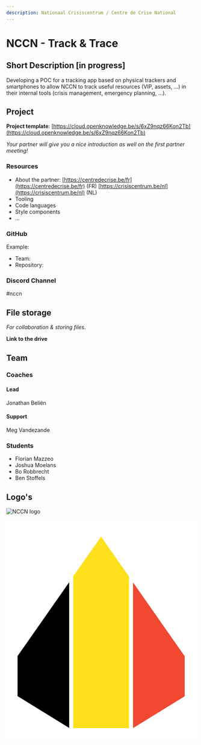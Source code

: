 ```yaml
---
description: Nationaal Crisiscentrum / Centre de Crise National
---
```


# NCCN - Track & Trace

## Short Description \[in progress]

Developing a POC for a tracking app based on physical trackers and smartphones to allow NCCN to track useful resources (VIP, assets, ...) in their internal tools (crisis management, emergency planning, ...).

## Project

**Project template**: [https://cloud.openknowledge.be/s/6xZ9nqz66Kon2Tb](https://cloud.openknowledge.be/s/6xZ9nqz66Kon2Tb)

_Your partner will give you a nice introduction as well on the first partner meeting!_

### Resources

* About the partner: [https://centredecrise.be/fr](https://centredecrise.be/fr) (FR) [https://crisiscentrum.be/nl](https://crisiscentrum.be/nl) (NL)
* Tooling
* Code languages
* Style components
* ...

### GitHub

Example:

* Team:&#x20;
* Repository:&#x20;

### **Discord Channel**

\#nccn

## File storage

_For collaboration & storing files._&#x20;

**Link to the drive**

## Team

### Coaches

#### Lead

Jonathan Beliën

#### Support

Meg Vandezande

### Students

* Florian Mazzeo
* Joshua Moelans
* Bo Robbrecht
* Ben Stoffels

## Logo's

![NCCN logo](../.gitbook/assets/Symbool\_kleur\_transparant.png)

![Paragon logo](<../.gitbook/assets/paragon-logo (1).svg>)

